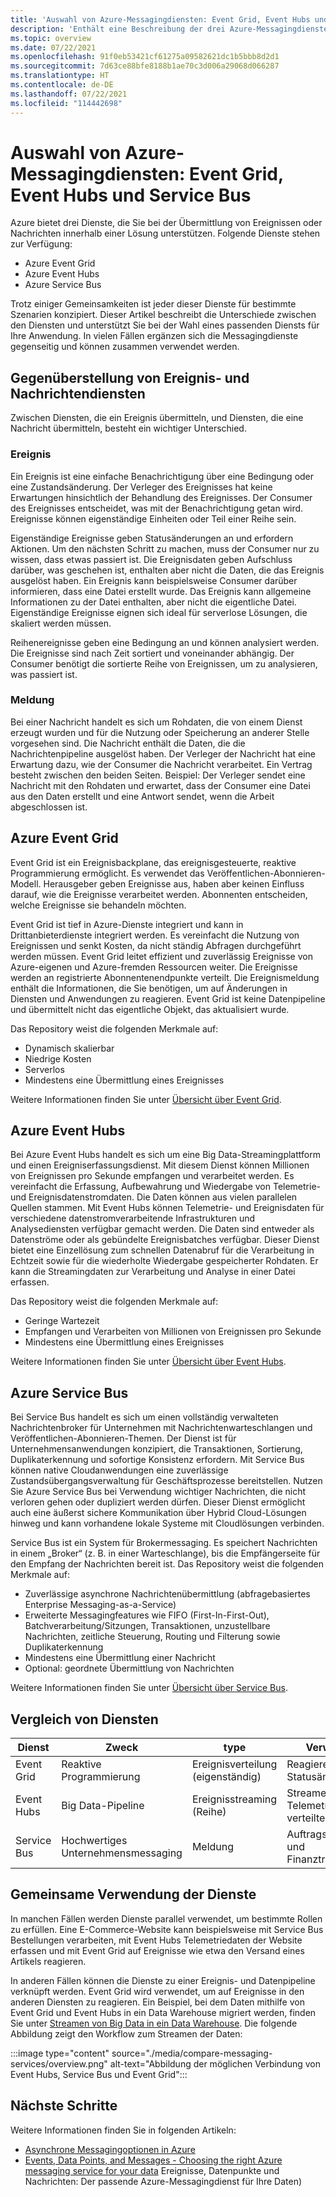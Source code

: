 ```yaml
---
title: 'Auswahl von Azure-Messagingdiensten: Event Grid, Event Hubs und Service Bus'
description: 'Enthält eine Beschreibung der drei Azure-Messagingdienste: Azure Event Grid, Event Hubs und Service Bus. Hier erfahren Sie, welcher Dienst für welche Szenarien zu empfehlen ist.'
ms.topic: overview
ms.date: 07/22/2021
ms.openlocfilehash: 91f0eb53421cf61275a09582621dc1b5bbb8d2d1
ms.sourcegitcommit: 7d63ce88bfe8188b1ae70c3d006a29068d066287
ms.translationtype: HT
ms.contentlocale: de-DE
ms.lasthandoff: 07/22/2021
ms.locfileid: "114442698"
---
```

# <a name="choose-between-azure-messaging-services---event-grid-event-hubs-and-service-bus"></a>Auswahl von Azure-Messagingdiensten: Event Grid, Event Hubs und Service Bus

Azure bietet drei Dienste, die Sie bei der Übermittlung von Ereignissen oder Nachrichten innerhalb einer Lösung unterstützen. Folgende Dienste stehen zur Verfügung:

- Azure Event Grid
- Azure Event Hubs
- Azure Service Bus

Trotz einiger Gemeinsamkeiten ist jeder dieser Dienste für bestimmte Szenarien konzipiert. Dieser Artikel beschreibt die Unterschiede zwischen den Diensten und unterstützt Sie bei der Wahl eines passenden Diensts für Ihre Anwendung. In vielen Fällen ergänzen sich die Messagingdienste gegenseitig und können zusammen verwendet werden.

## <a name="event-vs-message-services"></a>Gegenüberstellung von Ereignis- und Nachrichtendiensten
Zwischen Diensten, die ein Ereignis übermitteln, und Diensten, die eine Nachricht übermitteln, besteht ein wichtiger Unterschied.

### <a name="event"></a>Ereignis
Ein Ereignis ist eine einfache Benachrichtigung über eine Bedingung oder eine Zustandsänderung. Der Verleger des Ereignisses hat keine Erwartungen hinsichtlich der Behandlung des Ereignisses. Der Consumer des Ereignisses entscheidet, was mit der Benachrichtigung getan wird. Ereignisse können eigenständige Einheiten oder Teil einer Reihe sein.

Eigenständige Ereignisse geben Statusänderungen an und erfordern Aktionen. Um den nächsten Schritt zu machen, muss der Consumer nur zu wissen, dass etwas passiert ist. Die Ereignisdaten geben Aufschluss darüber, was geschehen ist, enthalten aber nicht die Daten, die das Ereignis ausgelöst haben. Ein Ereignis kann beispielsweise Consumer darüber informieren, dass eine Datei erstellt wurde. Das Ereignis kann allgemeine Informationen zu der Datei enthalten, aber nicht die eigentliche Datei. Eigenständige Ereignisse eignen sich ideal für serverlose Lösungen, die skaliert werden müssen.

Reihenereignisse geben eine Bedingung an und können analysiert werden. Die Ereignisse sind nach Zeit sortiert und voneinander abhängig. Der Consumer benötigt die sortierte Reihe von Ereignissen, um zu analysieren, was passiert ist.

### <a name="message"></a>Meldung
Bei einer Nachricht handelt es sich um Rohdaten, die von einem Dienst erzeugt wurden und für die Nutzung oder Speicherung an anderer Stelle vorgesehen sind. Die Nachricht enthält die Daten, die die Nachrichtenpipeline ausgelöst haben. Der Verleger der Nachricht hat eine Erwartung dazu, wie der Consumer die Nachricht verarbeitet. Ein Vertrag besteht zwischen den beiden Seiten. Beispiel: Der Verleger sendet eine Nachricht mit den Rohdaten und erwartet, dass der Consumer eine Datei aus den Daten erstellt und eine Antwort sendet, wenn die Arbeit abgeschlossen ist.


## <a name="azure-event-grid"></a>Azure Event Grid
Event Grid ist ein Ereignisbackplane, das ereignisgesteuerte, reaktive Programmierung ermöglicht. Es verwendet das Veröffentlichen-Abonnieren-Modell. Herausgeber geben Ereignisse aus, haben aber keinen Einfluss darauf, wie die Ereignisse verarbeitet werden. Abonnenten entscheiden, welche Ereignisse sie behandeln möchten.

Event Grid ist tief in Azure-Dienste integriert und kann in Drittanbieterdienste integriert werden. Es vereinfacht die Nutzung von Ereignissen und senkt Kosten, da nicht ständig Abfragen durchgeführt werden müssen. Event Grid leitet effizient und zuverlässig Ereignisse von Azure-eigenen und Azure-fremden Ressourcen weiter. Die Ereignisse werden an registrierte Abonnentenendpunkte verteilt. Die Ereignismeldung enthält die Informationen, die Sie benötigen, um auf Änderungen in Diensten und Anwendungen zu reagieren. Event Grid ist keine Datenpipeline und übermittelt nicht das eigentliche Objekt, das aktualisiert wurde.

Das Repository weist die folgenden Merkmale auf:

- Dynamisch skalierbar
- Niedrige Kosten
- Serverlos
- Mindestens eine Übermittlung eines Ereignisses

Weitere Informationen finden Sie unter [Übersicht über Event Grid](overview.md).

## <a name="azure-event-hubs"></a>Azure Event Hubs
Bei Azure Event Hubs handelt es sich um eine Big Data-Streamingplattform und einen Ereigniserfassungsdienst. Mit diesem Dienst können Millionen von Ereignissen pro Sekunde empfangen und verarbeitet werden. Es vereinfacht die Erfassung, Aufbewahrung und Wiedergabe von Telemetrie- und Ereignisdatenstromdaten. Die Daten können aus vielen parallelen Quellen stammen. Mit Event Hubs können Telemetrie- und Ereignisdaten für verschiedene datenstromverarbeitende Infrastrukturen und Analysediensten verfügbar gemacht werden. Die Daten sind entweder als Datenströme oder als gebündelte Ereignisbatches verfügbar. Dieser Dienst bietet eine Einzellösung zum schnellen Datenabruf für die Verarbeitung in Echtzeit sowie für die wiederholte Wiedergabe gespeicherter Rohdaten. Er kann die Streamingdaten zur Verarbeitung und Analyse in einer Datei erfassen.

Das Repository weist die folgenden Merkmale auf:

- Geringe Wartezeit
- Empfangen und Verarbeiten von Millionen von Ereignissen pro Sekunde
- Mindestens eine Übermittlung eines Ereignisses

Weitere Informationen finden Sie unter [Übersicht über Event Hubs](../event-hubs/event-hubs-about.md).

## <a name="azure-service-bus"></a>Azure Service Bus
Bei Service Bus handelt es sich um einen vollständig verwalteten Nachrichtenbroker für Unternehmen mit Nachrichtenwarteschlangen und Veröffentlichen-Abonnieren-Themen. Der Dienst ist für Unternehmensanwendungen konzipiert, die Transaktionen, Sortierung, Duplikaterkennung und sofortige Konsistenz erfordern. Mit Service Bus können native Cloudanwendungen eine zuverlässige Zustandsübergangsverwaltung für Geschäftsprozesse bereitstellen. Nutzen Sie Azure Service Bus bei Verwendung wichtiger Nachrichten, die nicht verloren gehen oder dupliziert werden dürfen. Dieser Dienst ermöglicht auch eine äußerst sichere Kommunikation über Hybrid Cloud-Lösungen hinweg und kann vorhandene lokale Systeme mit Cloudlösungen verbinden.

Service Bus ist ein System für Brokermessaging. Es speichert Nachrichten in einem „Broker“ (z. B. in einer Warteschlange), bis die Empfängerseite für den Empfang der Nachrichten bereit ist. Das Repository weist die folgenden Merkmale auf:

- Zuverlässige asynchrone Nachrichtenübermittlung (abfragebasiertes Enterprise Messaging-as-a-Service)
- Erweiterte Messagingfeatures wie FIFO (First-In-First-Out), Batchverarbeitung/Sitzungen, Transaktionen, unzustellbare Nachrichten, zeitliche Steuerung, Routing und Filterung sowie Duplikaterkennung
- Mindestens eine Übermittlung einer Nachricht
- Optional: geordnete Übermittlung von Nachrichten

Weitere Informationen finden Sie unter [Übersicht über Service Bus](../service-bus-messaging/service-bus-messaging-overview.md).

## <a name="comparison-of-services"></a>Vergleich von Diensten

| Dienst | Zweck | type | Verwendung |
| ------- | ------- | ---- | ----------- |
| Event Grid | Reaktive Programmierung | Ereignisverteilung (eigenständig) | Reagieren auf Statusänderungen |
| Event Hubs | Big Data-Pipeline | Ereignisstreaming (Reihe) | Streamen von Telemetriedaten und verteilten Daten |
| Service Bus | Hochwertiges Unternehmensmessaging | Meldung | Auftragsverarbeitung und Finanztransaktionen |

## <a name="use-the-services-together"></a>Gemeinsame Verwendung der Dienste
In manchen Fällen werden Dienste parallel verwendet, um bestimmte Rollen zu erfüllen. Eine E-Commerce-Website kann beispielsweise mit Service Bus Bestellungen verarbeiten, mit Event Hubs Telemetriedaten der Website erfassen und mit Event Grid auf Ereignisse wie etwa den Versand eines Artikels reagieren.

In anderen Fällen können die Dienste zu einer Ereignis- und Datenpipeline verknüpft werden. Event Grid wird verwendet, um auf Ereignisse in den anderen Diensten zu reagieren. Ein Beispiel, bei dem Daten mithilfe von Event Grid und Event Hubs in ein Data Warehouse migriert werden, finden Sie unter [Streamen von Big Data in ein Data Warehouse](event-grid-event-hubs-integration.md). Die folgende Abbildung zeigt den Workflow zum Streamen der Daten:

:::image type="content" source="./media/compare-messaging-services/overview.png" alt-text="Abbildung der möglichen Verbindung von Event Hubs, Service Bus und Event Grid":::

## <a name="next-steps"></a>Nächste Schritte
Weitere Informationen finden Sie in folgenden Artikeln: 
- [Asynchrone Messagingoptionen in Azure](/azure/architecture/guide/technology-choices/messaging)
- [Events, Data Points, and Messages - Choosing the right Azure messaging service for your data](https://azure.microsoft.com/blog/events-data-points-and-messages-choosing-the-right-azure-messaging-service-for-your-data/) Ereignisse, Datenpunkte und Nachrichten: Der passende Azure-Messagingdienst für Ihre Daten)

